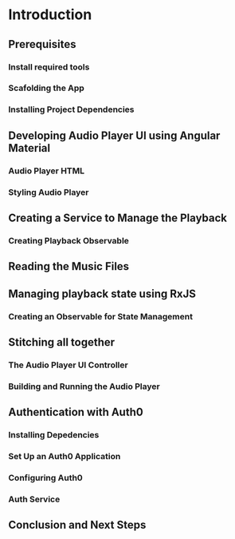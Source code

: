 # Introduction

## Prerequisites
### Install required tools
### Scafolding the App
### Installing Project Dependencies

## Developing Audio Player UI using Angular Material
### Audio Player HTML
### Styling Audio Player

## Creating a Service to Manage the Playback
### Creating Playback Observable

## Reading the Music Files

## Managing playback state using RxJS
### Creating an Observable for State Management

## Stitching all together
### The Audio Player UI Controller
### Building and Running the Audio Player

## Authentication with Auth0
### Installing Depedencies
### Set Up an Auth0 Application
### Configuring Auth0
### Auth Service

## Conclusion and Next Steps
